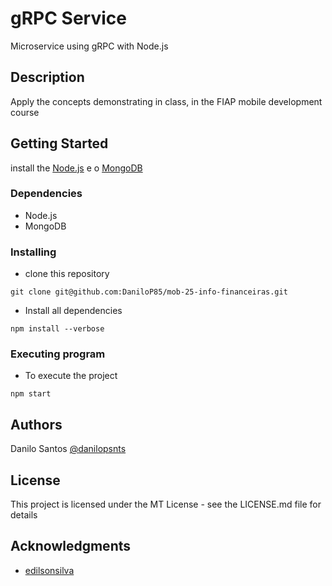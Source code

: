 # gRPC Service

Microservice using gRPC with Node.js

## Description

Apply the concepts demonstrating in class, in the FIAP mobile development course

## Getting Started
install the [Node.js](https://nodejs.org/en/) e o [MongoDB](https://www.mongodb.com/pt-br)

### Dependencies

* Node.js
* MongoDB

### Installing

* clone this repository
```
git clone git@github.com:DaniloP85/mob-25-info-financeiras.git
```
* Install all dependencies
```
npm install --verbose
```

### Executing program

* To execute the project
```
npm start
```

## Authors

Danilo Santos
[@danilopsnts](https://www.linkedin.com/in/danilopsnts/)


## License

This project is licensed under the MT License - see the LICENSE.md file for details

## Acknowledgments

* [edilsonsilva](https://github.com/edilsonsilva/exemplogrpc)